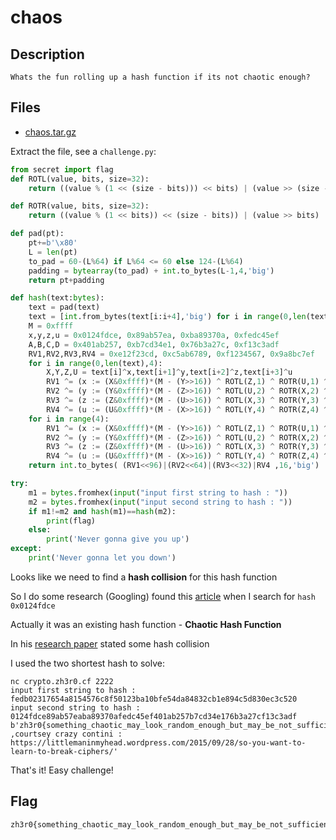# chaos
## Description
```
Whats the fun rolling up a hash function if its not chaotic enough?
```
## Files
- [chaos.tar.gz](chaos.tar.gz)

Extract the file, see a `challenge.py`:
```py
from secret import flag
def ROTL(value, bits, size=32):
    return ((value % (1 << (size - bits))) << bits) | (value >> (size - bits))

def ROTR(value, bits, size=32):
    return ((value % (1 << bits)) << (size - bits)) | (value >> bits)

def pad(pt):
    pt+=b'\x80'
    L = len(pt)
    to_pad = 60-(L%64) if L%64 <= 60 else 124-(L%64)
    padding = bytearray(to_pad) + int.to_bytes(L-1,4,'big')
    return pt+padding

def hash(text:bytes):
    text = pad(text)
    text = [int.from_bytes(text[i:i+4],'big') for i in range(0,len(text),4)]
    M = 0xffff
    x,y,z,u = 0x0124fdce, 0x89ab57ea, 0xba89370a, 0xfedc45ef
    A,B,C,D = 0x401ab257, 0xb7cd34e1, 0x76b3a27c, 0xf13c3adf
    RV1,RV2,RV3,RV4 = 0xe12f23cd, 0xc5ab6789, 0xf1234567, 0x9a8bc7ef
    for i in range(0,len(text),4):
        X,Y,Z,U = text[i]^x,text[i+1]^y,text[i+2]^z,text[i+3]^u
        RV1 ^= (x := (X&0xffff)*(M - (Y>>16)) ^ ROTL(Z,1) ^ ROTR(U,1) ^ A)
        RV2 ^= (y := (Y&0xffff)*(M - (Z>>16)) ^ ROTL(U,2) ^ ROTR(X,2) ^ B)
        RV3 ^= (z := (Z&0xffff)*(M - (U>>16)) ^ ROTL(X,3) ^ ROTR(Y,3) ^ C)
        RV4 ^= (u := (U&0xffff)*(M - (X>>16)) ^ ROTL(Y,4) ^ ROTR(Z,4) ^ D)
    for i in range(4):
        RV1 ^= (x := (X&0xffff)*(M - (Y>>16)) ^ ROTL(Z,1) ^ ROTR(U,1) ^ A)
        RV2 ^= (y := (Y&0xffff)*(M - (Z>>16)) ^ ROTL(U,2) ^ ROTR(X,2) ^ B)
        RV3 ^= (z := (Z&0xffff)*(M - (U>>16)) ^ ROTL(X,3) ^ ROTR(Y,3) ^ C)
        RV4 ^= (u := (U&0xffff)*(M - (X>>16)) ^ ROTL(Y,4) ^ ROTR(Z,4) ^ D)
    return int.to_bytes( (RV1<<96)|(RV2<<64)|(RV3<<32)|RV4 ,16,'big')

try:
    m1 = bytes.fromhex(input("input first string to hash : "))
    m2 = bytes.fromhex(input("input second string to hash : "))
    if m1!=m2 and hash(m1)==hash(m2):
        print(flag)
    else:
        print('Never gonna give you up')
except:
    print('Never gonna let you down')

```
Looks like we need to find a **hash collision** for this hash function

So I do some research (Googling) found this [article](https://littlemaninmyhead.wordpress.com/2015/09/28/so-you-want-to-learn-to-break-ciphers/) when I search for `hash 0x0124fdce`

Actually it was an existing hash function - **Chaotic Hash Function**

In his [research paper](https://eprint.iacr.org/2005/403.pdf) stated some hash collision

I used the two shortest hash to solve:
```
nc crypto.zh3r0.cf 2222
input first string to hash : fedb02317654a8154576c8f50123ba10bfe54da84832cb1e894c5d830ec3c520
input second string to hash : 0124fdce89ab57eaba89370afedc45ef401ab257b7cd34e176b3a27cf13c3adf
b'zh3r0{something_chaotic_may_look_random_enough_but_may_be_not_sufficiently_secure} ,courtsey crazy contini : https://littlemaninmyhead.wordpress.com/2015/09/28/so-you-want-to-learn-to-break-ciphers/'
```
That's it! Easy challenge!

## Flag
```
zh3r0{something_chaotic_may_look_random_enough_but_may_be_not_sufficiently_secure}
```